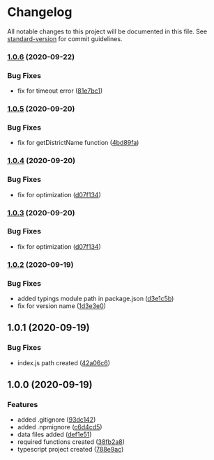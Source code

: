 # Changelog

All notable changes to this project will be documented in this file. See [standard-version](https://github.com/conventional-changelog/standard-version) for commit guidelines.

### [1.0.6](https://github.com/ismetkizgin/turkey-yl-district/compare/v1.0.2...v1.0.6) (2020-09-22)


### Bug Fixes

* fix for  timeout error ([81e7bc1](https://github.com/ismetkizgin/turkey-yl-district/commit/81e7bc1f9f067b65d0921efb2433b0d6407d3166))

### [1.0.5](https://github.com/ismetkizgin/turkey-yl-district/compare/v1.0.2...v1.0.5) (2020-09-20)


### Bug Fixes

* fix for getDistrictName function ([4bd89fa](https://github.com/ismetkizgin/turkey-yl-district/commit/4bd89faa2b59cda237b2ec7f02971688c72aad87))

### [1.0.4](https://github.com/ismetkizgin/turkey-yl-district/compare/v1.0.2...v1.0.4) (2020-09-20)


### Bug Fixes

* fix for optimization ([d07f134](https://github.com/ismetkizgin/turkey-yl-district/commit/d07f134e320aa2dade26544fa1681f4cbdf8e709))

### [1.0.3](https://github.com/ismetkizgin/turkey-yl-district/compare/v1.0.2...v1.0.3) (2020-09-20)


### Bug Fixes

* fix for optimization ([d07f134](https://github.com/ismetkizgin/turkey-yl-district/commit/d07f134e320aa2dade26544fa1681f4cbdf8e709))

### [1.0.2](https://github.com/ismetkizgin/turkey-yl-district/compare/v1.1.0...v1.0.2) (2020-09-19)


### Bug Fixes

* added typings module path in package.json ([d3e1c5b](https://github.com/ismetkizgin/turkey-yl-district/commit/d3e1c5b6dab3479d9f62d84aa3732c3ab2410ae4))
* fix for version name ([1d3e3e0](https://github.com/ismetkizgin/turkey-yl-district/commit/1d3e3e0fb840a52ec37a8dbb5d4902a16a54fdbc))

## 1.0.1 (2020-09-19)

### Bug Fixes

* index.js path created ([42a06c6](https://github.com/ismetkizgin/turkey-yl-district/commit/42a06c641eed228d40b3523209cb014e60ecb0de))

## 1.0.0 (2020-09-19)


### Features

* added .gitignore ([93dc142](https://github.com/ismetkizgin/turkey-yl-district/commit/93dc142de9e9171a49a1567ecadeb21c76a12eb4))
* added .npmignore ([c6d4cd5](https://github.com/ismetkizgin/turkey-yl-district/commit/c6d4cd5c2bd00f16fc222a5cb10f747a58156a92))
* data files added ([def1e51](https://github.com/ismetkizgin/turkey-yl-district/commit/def1e51f4c6b5fda527487e017c29812b795003a))
* required functions created ([38fb2a8](https://github.com/ismetkizgin/turkey-yl-district/commit/38fb2a800149bcb26b8f9a8e3f3a1db417f5b583))
* typescript project created ([788e9ac](https://github.com/ismetkizgin/turkey-yl-district/commit/788e9acb8e3737574daa184f0846db454c6ddd26))
